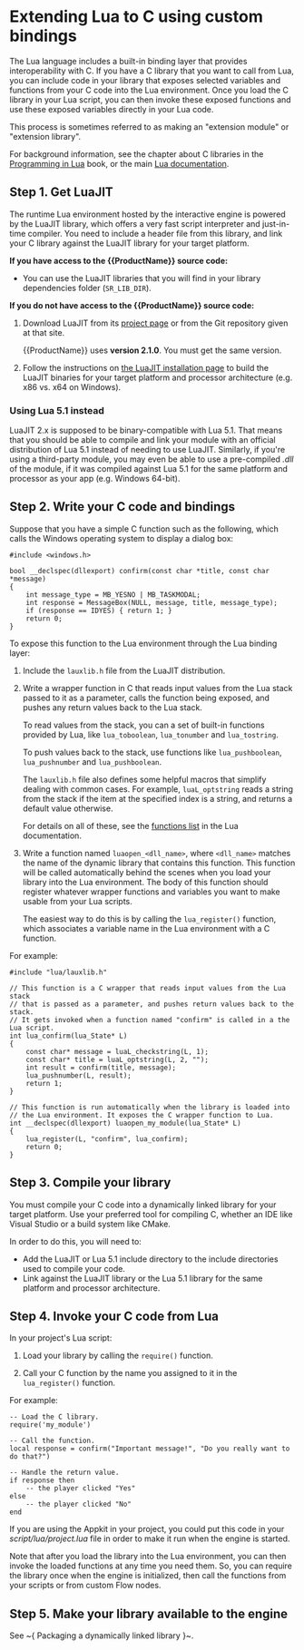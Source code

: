 # Extending Lua to C using custom bindings

The Lua language includes a built-in binding layer that provides interoperability with C. If you have a C library that you want to call from Lua, you can include code in your library that exposes selected variables and functions from your C code into the Lua environment. Once you load the C library in your Lua script, you can then invoke these exposed functions and use these exposed variables directly in your Lua code.

This process is sometimes referred to as making an "extension module" or "extension library".

For background information, see the chapter about C libraries in the [Programming in Lua](http://www.lua.org/pil/26.2.html) book, or the main [Lua documentation](http://www.lua.org/manual/5.1/manual.html#3).

## Step 1. Get LuaJIT

The runtime Lua environment hosted by the interactive engine is powered by the LuaJIT library, which offers a very fast script interpreter and just-in-time compiler. You need to include a header file from this library, and link your C library against the LuaJIT library for your target platform.

**If you have access to the {{ProductName}} source code:**

-	You can use the LuaJIT libraries that you will find in your library dependencies folder (`SR_LIB_DIR`).

**If you do not have access to the {{ProductName}} source code:**

1.	Download LuaJIT from its [project page](http://luajit.org/download.html) or from the Git repository given at that site.

	{{ProductName}} uses **version 2.1.0**. You must get the same version.

2.	Follow the instructions on [the LuaJIT installation page](http://luajit.org/install.html) to build the LuaJIT binaries for your target platform and processor architecture (e.g. x86 vs. x64 on Windows).

### Using Lua 5.1 instead

LuaJIT 2.x is supposed to be binary-compatible with Lua 5.1. That means that you should be able to compile and link your module with an official distribution of Lua 5.1 instead of needing to use LuaJIT. Similarly, if you're using a third-party module, you may even be able to use a pre-compiled *.dll* of the module, if it was compiled against Lua 5.1 for the same platform and processor as your app (e.g. Windows 64-bit).

## Step 2. Write your C code and bindings

Suppose that you have a simple C function such as the following, which calls the Windows operating system to display a dialog box:

~~~{c}
#include <windows.h>

bool __declspec(dllexport) confirm(const char *title, const char *message)
{
	int message_type = MB_YESNO | MB_TASKMODAL;
    int response = MessageBox(NULL, message, title, message_type);
	if (response == IDYES) { return 1; }
	return 0;
}
~~~

To expose this function to the Lua environment through the Lua binding layer:

1.	Include the `lauxlib.h` file from the LuaJIT distribution.

2.	Write a wrapper function in C that reads input values from the Lua stack passed to it as a parameter, calls the function being exposed, and pushes any return values back to the Lua stack.

	To read values from the stack, you can a set of built-in functions provided by Lua, like `lua_toboolean`, `lua_tonumber` and `lua_tostring`.

	To push values back to the stack, use functions like `lua_pushboolean`, `lua_pushnumber` and `lua_pushboolean`.

	The `lauxlib.h` file also defines some helpful macros that simplify dealing with common cases. For example, `luaL_optstring` reads a string from the stack if the item at the specified index is a string, and returns a default value otherwise.

	For details on all of these, see the [functions list](http://www.lua.org/manual/5.1/manual.html#3.7) in the Lua documentation.

3.	Write a function named `luaopen_<dll_name>`, where `<dll_name>` matches the name of the dynamic library that contains this function. This function will be called automatically behind the scenes when you load your library into the Lua environment. The body of this function should register whatever wrapper functions and variables you want to make usable from your Lua scripts.

	The easiest way to do this is by calling the `lua_register()` function, which associates a variable name in the Lua environment with a C function.

For example:

~~~{c}
#include "lua/lauxlib.h"

// This function is a C wrapper that reads input values from the Lua stack
// that is passed as a parameter, and pushes return values back to the stack.
// It gets invoked when a function named "confirm" is called in a the Lua script.
int lua_confirm(lua_State* L)
{
	const char* message = luaL_checkstring(L, 1);
	const char* title = luaL_optstring(L, 2, "");
	int result = confirm(title, message);
	lua_pushnumber(L, result);
	return 1;
}

// This function is run automatically when the library is loaded into
// the Lua environment. It exposes the C wrapper function to Lua.
int __declspec(dllexport) luaopen_my_module(lua_State* L)
{
	lua_register(L, "confirm", lua_confirm);
	return 0;
}
~~~

## Step 3. Compile your library

You must compile your C code into a dynamically linked library for your target platform. Use your preferred tool for compiling C, whether an IDE like Visual Studio or a build system like CMake.

In order to do this, you will need to:

-	Add the LuaJIT or Lua 5.1 include directory to the include directories used to compile your code.
-	Link against the LuaJIT library or the Lua 5.1 library for the same platform and processor architecture.

## Step 4. Invoke your C code from Lua

In your project's Lua script:

1.	Load your library by calling the `require()` function.

2.	Call your C function by the name you assigned to it in the `lua_register()` function.

For example:

~~~{lua}
-- Load the C library.
require('my_module')

-- Call the function.
local response = confirm("Important message!", "Do you really want to do that?")

-- Handle the return value.
if response then
	-- the player clicked "Yes"
else
	-- the player clicked "No"
end
~~~

If you are using the Appkit in your project, you could put this code in your *script/lua/project.lua* file in order to make it run when the engine is started.

Note that after you load the library into the Lua environment, you can then invoke the loaded functions at any time you need them. So, you can require the library once when the engine is initialized, then call the functions from your scripts or from custom Flow nodes.

## Step 5. Make your library available to the engine

See ~{ Packaging a dynamically linked library }~.
